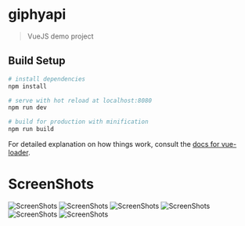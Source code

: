 # giphyapi

> VueJS demo project

## Build Setup

``` bash
# install dependencies
npm install

# serve with hot reload at localhost:8080
npm run dev

# build for production with minification
npm run build
```

For detailed explanation on how things work, consult the [docs for vue-loader](http://vuejs.github.io/vue-loader).

# ScreenShots

![ScreenShots](https://github.com/cihatdev/simpleGifApp/blob/master/ScreenShot/Ek%20A%C3%A7%C4%B1klama%202020-07-24%20193516.png)
![ScreenShots](https://github.com/cihatdev/simpleGifApp/blob/master/ScreenShot/Ek%20A%C3%A7%C4%B1klama%202020-07-24%20193536.png)
![ScreenShots](https://github.com/cihatdev/simpleGifApp/blob/master/ScreenShot/Ek%20A%C3%A7%C4%B1klama%202020-07-24%20193421.png)
![ScreenShots](https://github.com/cihatdev/simpleGifApp/blob/master/ScreenShot/Ek%20A%C3%A7%C4%B1klama%202020-07-24%20193659.png)
![ScreenShots](https://github.com/cihatdev/simpleGifApp/blob/master/ScreenShot/Ek%20A%C3%A7%C4%B1klama%202020-07-25%20235531.png)
![ScreenShots](https://github.com/cihatdev/simpleGifApp/blob/master/ScreenShot/Ek%20A%C3%A7%C4%B1klama%202020-07-25%20235806.png)

